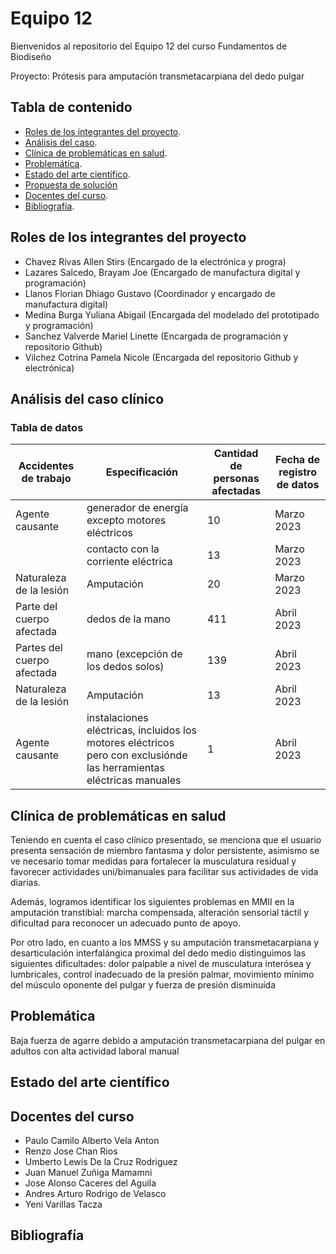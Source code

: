# Equipo 12

Bienvenidos al repositorio del Equipo 12 del curso Fundamentos de Biodiseño

Proyecto: Prótesis para amputación transmetacarpiana del dedo pulgar

## Tabla de contenido

- [Roles de los integrantes del proyecto](##Roles_de_los_integrantes_del_proyecto).
- [Análisis del caso](##Análisis_del_caso).
- [Clínica de problemáticas en salud](##Clínica_de_problemáticas_en_salud).
- [Problemática](##Problemática).
- [Estado del arte científico](##Estado_del_arte_científico).
- [Propuesta de solución](##Propuesta_de_solución)
- [Docentes del curso](##Docentes_del_curso).
- [Bibliografía](##Bibliografía).


## Roles de los integrantes del proyecto
- Chavez Rivas Allen Stirs (Encargado de la electrónica y progra)
- Lazares Salcedo, Brayam Joe (Encargado de manufactura digital y programación)
- Llanos Florian Dhiago Gustavo (Coordinador y encargado de manufactura digital)
- Medina Burga Yuliana Abigail (Encargada del modelado del prototipado y programación)
- Sanchez Valverde Mariel Linette (Encargada de programación y repositorio Github)
- Vilchez Cotrina Pamela Nicole (Encargada del repositorio Github y electrónica)


## Análisis del caso clínico

### Tabla de datos

| Accidentes de trabajo | Especificación | Cantidad de personas afectadas | Fecha de registro de datos |
| ------------- | ------------- | ------------- | -------------- |
| Agente causante  | generador de energía excepto motores eléctricos | 10 | Marzo 2023 |
|                  | contacto con la corriente eléctrica  | 13 | Marzo 2023 |
| Naturaleza de la lesión | Amputación | 20 | Marzo 2023 |
| Parte del cuerpo afectada | dedos de la mano | 411 | Abril 2023 |
| Partes del cuerpo afectada | mano (excepción de los dedos solos) | 139 | Abril 2023 |
| Naturaleza de la lesión | Amputación | 13 | Abril 2023 |
| Agente causante | instalaciones eléctricas, incluidos los motores eléctricos pero con exclusiónde las herramientas eléctricas manuales | 1 | Abril 2023 |




## Clínica de problemáticas en salud

Teniendo en cuenta el caso clínico presentado, se menciona que el usuario presenta sensación de miembro fantasma y dolor persistente, asimismo se ve necesario tomar medidas para fortalecer la musculatura residual y favorecer actividades uni/bimanuales para facilitar sus actividades de vida diarias.

Además, logramos identificar los siguientes problemas en MMII en la amputación transtibial: marcha compensada, alteración sensorial táctil y dificultad para reconocer un adecuado punto de apoyo. 

Por otro lado, en cuanto a los MMSS y su amputación transmetacarpiana y desarticulación interfalángica proximal del dedo medio distinguimos las siguientes dificultades: dolor palpable a nivel de musculatura interósea y lumbricales, control inadecuado de la presión palmar, movimiento mínimo del músculo oponente del pulgar y fuerza de presión disminuída

## Problemática

Baja fuerza de agarre debido a amputación transmetacarpiana del pulgar en adultos con alta actividad laboral manual


## Estado del arte científico


## Docentes del curso

- Paulo Camilo Alberto Vela Anton
- Renzo Jose Chan Rios
- Umberto Lewis De la Cruz Rodriguez
- Juan Manuel Zuñiga Mamamni
- Jose Alonso Caceres del Aguila
- Andres Arturo Rodrigo de Velasco
- Yeni Varillas Tacza

## Bibliografía 




